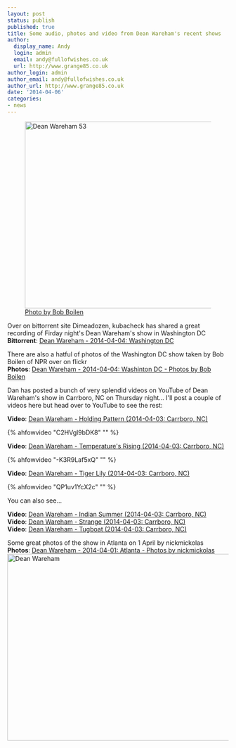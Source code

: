 ```yaml
---
layout: post
status: publish
published: true
title: Some audio, photos and video from Dean Wareham's recent shows
author:
  display_name: Andy
  login: admin
  email: andy@fullofwishes.co.uk
  url: http://www.grange85.co.uk
author_login: admin
author_email: andy@fullofwishes.co.uk
author_url: http://www.grange85.co.uk
date: '2014-04-06'
categories:
- news
---
```

<figure class="caption aligncenter"><a href="https://www.flickr.com/photos/allsongs/13642939664" title="Dean Wareham 53 by All Songs Considered NPR, on Flickr"><img src="https://farm8.staticflickr.com/7446/13642939664_5d68c1a099_z.jpg" width="640" height="425" alt="Dean Wareham 53"></a><figcaption class="caption-text"><a href="https://flic.kr/p/mMzCDE">Photo by Bob Boilen</a></figcaption></figure>

<p>Over on bittorrent site Dimeadozen, kubacheck has shared a great recording of Firday night's Dean Wareham's show in Washington DC<br />
<strong>Bittorrent</strong>: <a href="http://www.dimeadozen.org/torrents-details.php?id=487819">Dean Wareham - 2014-04-04: Washington DC</a></p>
<p>There are also a hatful of photos of the Washington DC show taken by Bob Boilen of NPR over on flickr<br />
<strong>Photos</strong>: <a href="https://www.flickr.com/photos/allsongs/sets/72157643457947914">Dean Wareham - 2014-04-04: Washinton DC - Photos by Bob Boilen</a></p>
<p>Dan has posted a bunch of very splendid videos on YouTube of Dean Wareham's show in Carrboro, NC on Thursday night... I'll post a couple of videos here but head over to YouTube to see the rest:</p>
<p><strong>Video</strong>: <a href="http://youtu.be/C2HVgl9bDK8">Dean Wareham - Holding Pattern (2014-04-03: Carrboro, NC)</a><br />

{% ahfowvideo "C2HVgl9bDK8" "" %}

<p><strong>Video</strong>: <a href="http://youtu.be/-K3R9Laf5xQ">Dean Wareham - Temperature's Rising (2014-04-03: Carrboro, NC)</a><br />

{% ahfowvideo "-K3R9Laf5xQ" "" %}

<p><strong>Video</strong>: <a href="http://youtu.be/QP1uv1YcX2c">Dean Wareham - Tiger Lily (2014-04-03: Carrboro, NC)</a><br />

{% ahfowvideo "QP1uv1YcX2c" "" %}

<p>You can also see...</p>
<p><strong>Video</strong>: <a href="http://youtu.be/2mIcRkKycbk">Dean Wareham - Indian Summer (2014-04-03: Carrboro, NC)</a><br />
<strong>Video</strong>: <a href="http://youtu.be/qVh-7OrHLbg">Dean Wareham - Strange (2014-04-03: Carrboro, NC)</a><br />
<strong>Video</strong>: <a href="http://youtu.be/0Qpp7pBSeG4">Dean Wareham - Tugboat (2014-04-03: Carrboro, NC)</a></p>
<p>Some great photos of the show in Atlanta on 1 April by nickmickolas<br />
<strong>Photos</strong>: <a href="https://www.flickr.com/photos/johnmcnicholas/sets/72157643488955415">Dean Wareham - 2014-04-01: Atlanta - Photos by nickmickolas</a><br />
<a href="https://www.flickr.com/photos/johnmcnicholas/13644285084" title="Dean Wareham by nickmickolas, on Flickr"><img class="aligncenter" src="https://farm4.staticflickr.com/3784/13644285084_711b0f4d3c_z.jpg" width="640" height="425" alt="Dean Wareham"></a></p>
